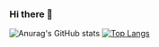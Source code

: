 ### Hi there 👋

<!--
**RohanYim/RohanYim** is a ✨ _special_ ✨ repository because its `README.md` (this file) appears on your GitHub profile.

Here are some ideas to get you started:

- 🔭 I’m currently working on ...
- 🌱 I’m currently learning ...
- 👯 I’m looking to collaborate on ...
- 🤔 I’m looking for help with ...
- 💬 Ask me about ...
- 📫 How to reach me: ...
- 😄 Pronouns: ...
- ⚡ Fun fact: ...
-->


![Anurag's GitHub stats](https://github-readme-stats-theta-nine-81.vercel.app/api?username=RohanYim&count_private=true&show_icons=true)
[![Top Langs](https://github-readme-stats-theta-nine-81.vercel.app/api/top-langs/?username=RohanYim&langs_count=8&size_weight=0.5&count_weight=0.5&layout=compact&hide=css,html,ada)](https://github.com/RohanYim/github-readme-stats)
